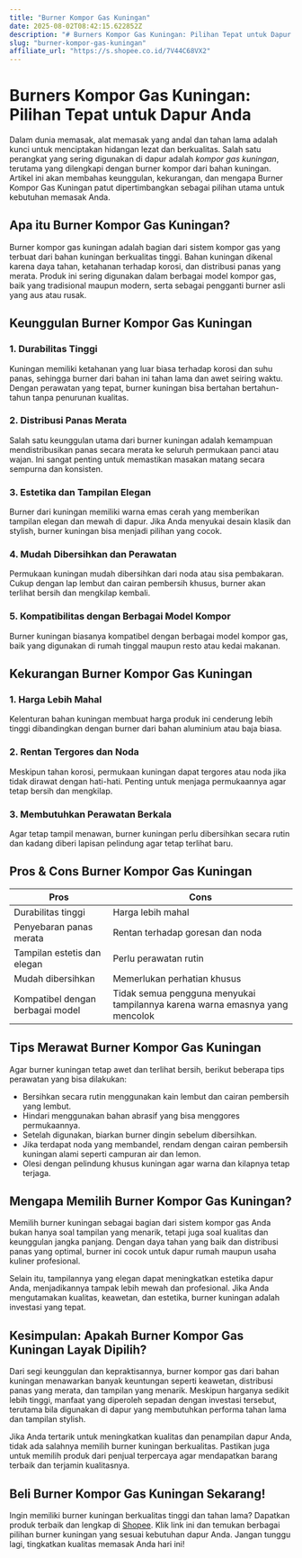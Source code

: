 ```yaml
---
title: "Burner Kompor Gas Kuningan"
date: 2025-08-02T08:42:15.622852Z
description: "# Burners Kompor Gas Kuningan: Pilihan Tepat untuk Dapur Anda..."
slug: "burner-kompor-gas-kuningan"
affiliate_url: "https://s.shopee.co.id/7V44C68VX2"
---
```

# Burners Kompor Gas Kuningan: Pilihan Tepat untuk Dapur Anda

Dalam dunia memasak, alat memasak yang andal dan tahan lama adalah kunci untuk menciptakan hidangan lezat dan berkualitas. Salah satu perangkat yang sering digunakan di dapur adalah *kompor gas kuningan*, terutama yang dilengkapi dengan burner kompor dari bahan kuningan. Artikel ini akan membahas keunggulan, kekurangan, dan mengapa Burner Kompor Gas Kuningan patut dipertimbangkan sebagai pilihan utama untuk kebutuhan memasak Anda.

## Apa itu Burner Kompor Gas Kuningan?

Burner kompor gas kuningan adalah bagian dari sistem kompor gas yang terbuat dari bahan kuningan berkualitas tinggi. Bahan kuningan dikenal karena daya tahan, ketahanan terhadap korosi, dan distribusi panas yang merata. Produk ini sering digunakan dalam berbagai model kompor gas, baik yang tradisional maupun modern, serta sebagai pengganti burner asli yang aus atau rusak.

## Keunggulan Burner Kompor Gas Kuningan

### 1. Durabilitas Tinggi
Kuningan memiliki ketahanan yang luar biasa terhadap korosi dan suhu panas, sehingga burner dari bahan ini tahan lama dan awet seiring waktu. Dengan perawatan yang tepat, burner kuningan bisa bertahan bertahun-tahun tanpa penurunan kualitas.

### 2. Distribusi Panas Merata
Salah satu keunggulan utama dari burner kuningan adalah kemampuan mendistribusikan panas secara merata ke seluruh permukaan panci atau wajan. Ini sangat penting untuk memastikan masakan matang secara sempurna dan konsisten.

### 3. Estetika dan Tampilan Elegan
Burner dari kuningan memiliki warna emas cerah yang memberikan tampilan elegan dan mewah di dapur. Jika Anda menyukai desain klasik dan stylish, burner kuningan bisa menjadi pilihan yang cocok.

### 4. Mudah Dibersihkan dan Perawatan
Permukaan kuningan mudah dibersihkan dari noda atau sisa pembakaran. Cukup dengan lap lembut dan cairan pembersih khusus, burner akan terlihat bersih dan mengkilap kembali.

### 5. Kompatibilitas dengan Berbagai Model Kompor
Burner kuningan biasanya kompatibel dengan berbagai model kompor gas, baik yang digunakan di rumah tinggal maupun resto atau kedai makanan.

## Kekurangan Burner Kompor Gas Kuningan

### 1. Harga Lebih Mahal
Kelenturan bahan kuningan membuat harga produk ini cenderung lebih tinggi dibandingkan dengan burner dari bahan aluminium atau baja biasa.

### 2. Rentan Tergores dan Noda
Meskipun tahan korosi, permukaan kuningan dapat tergores atau noda jika tidak dirawat dengan hati-hati. Penting untuk menjaga permukaannya agar tetap bersih dan mengkilap.

### 3. Membutuhkan Perawatan Berkala
Agar tetap tampil menawan, burner kuningan perlu dibersihkan secara rutin dan kadang diberi lapisan pelindung agar tetap terlihat baru.

## Pros & Cons Burner Kompor Gas Kuningan

| **Pros**                          | **Cons**                                |
|----------------------------------|----------------------------------------|
| Durabilitas tinggi              | Harga lebih mahal                     |
| Penyebaran panas merata          | Rentan terhadap goresan dan noda     |
| Tampilan estetis dan elegan     | Perlu perawatan rutin                |
| Mudah dibersihkan               | Memerlukan perhatian khusus          |
| Kompatibel dengan berbagai model | Tidak semua pengguna menyukai tampilannya karena warna emasnya yang mencolok |

## Tips Merawat Burner Kompor Gas Kuningan

Agar burner kuningan tetap awet dan terlihat bersih, berikut beberapa tips perawatan yang bisa dilakukan:

- Bersihkan secara rutin menggunakan kain lembut dan cairan pembersih yang lembut.
- Hindari menggunakan bahan abrasif yang bisa menggores permukaannya.
- Setelah digunakan, biarkan burner dingin sebelum dibersihkan.
- Jika terdapat noda yang membandel, rendam dengan cairan pembersih kuningan alami seperti campuran air dan lemon.
- Olesi dengan pelindung khusus kuningan agar warna dan kilapnya tetap terjaga.

## Mengapa Memilih Burner Kompor Gas Kuningan?

Memilih burner kuningan sebagai bagian dari sistem kompor gas Anda bukan hanya soal tampilan yang menarik, tetapi juga soal kualitas dan keunggulan jangka panjang. Dengan daya tahan yang baik dan distribusi panas yang optimal, burner ini cocok untuk dapur rumah maupun usaha kuliner profesional.

Selain itu, tampilannya yang elegan dapat meningkatkan estetika dapur Anda, menjadikannya tampak lebih mewah dan profesional. Jika Anda mengutamakan kualitas, keawetan, dan estetika, burner kuningan adalah investasi yang tepat.

## Kesimpulan: Apakah Burner Kompor Gas Kuningan Layak Dipilih?

Dari segi keunggulan dan kepraktisannya, burner kompor gas dari bahan kuningan menawarkan banyak keuntungan seperti keawetan, distribusi panas yang merata, dan tampilan yang menarik. Meskipun harganya sedikit lebih tinggi, manfaat yang diperoleh sepadan dengan investasi tersebut, terutama bila digunakan di dapur yang membutuhkan performa tahan lama dan tampilan stylish.

Jika Anda tertarik untuk meningkatkan kualitas dan penampilan dapur Anda, tidak ada salahnya memilih burner kuningan berkualitas. Pastikan juga untuk memilih produk dari penjual terpercaya agar mendapatkan barang terbaik dan terjamin kualitasnya.

## Beli Burner Kompor Gas Kuningan Sekarang!

Ingin memiliki burner kuningan berkualitas tinggi dan tahan lama? Dapatkan produk terbaik dan lengkap di [Shopee](https://s.shopee.co.id/7V44C68VX2). Klik link ini dan temukan berbagai pilihan burner kuningan yang sesuai kebutuhan dapur Anda. Jangan tunggu lagi, tingkatkan kualitas memasak Anda hari ini!